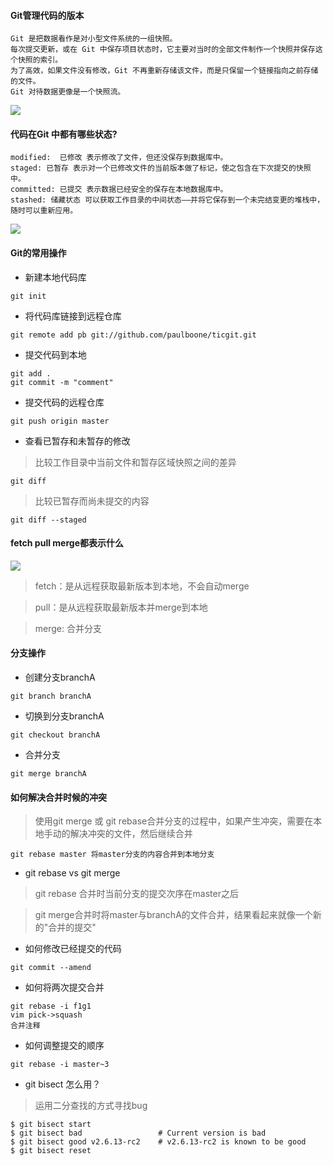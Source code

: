 #### Git管理代码的版本
```
Git 是把数据看作是对小型文件系统的一组快照。
每次提交更新，或在 Git 中保存项目状态时，它主要对当时的全部文件制作一个快照并保存这个快照的索引。
为了高效，如果文件没有修改，Git 不再重新存储该文件，而是只保留一个链接指向之前存储的文件。
Git 对待数据更像是一个快照流。
```
![](https://git-scm.com/book/en/v2/images/snapshots.png)
#### 代码在Git 中都有哪些状态?
```
modified:  已修改 表示修改了文件，但还没保存到数据库中。
staged: 已暂存 表示对一个已修改文件的当前版本做了标记，使之包含在下次提交的快照中。
committed: 已提交 表示数据已经安全的保存在本地数据库中。
stashed: 储藏状态 可以获取工作目录的中间状态——并将它保存到一个未完结变更的堆栈中，随时可以重新应用。
```
![](https://git-scm.com/book/en/v2/images/lifecycle.png)

#### Git的常用操作

- 新建本地代码库
```
git init
```
- 将代码库链接到远程仓库
```
git remote add pb git://github.com/paulboone/ticgit.git
```
- 提交代码到本地
```
git add .
git commit -m "comment"
```
- 提交代码的远程仓库
```
git push origin master
```
-  查看已暂存和未暂存的修改
> 比较工作目录中当前文件和暂存区域快照之间的差异
```
git diff 
```
> 比较已暂存而尚未提交的内容
```
git diff --staged
```

#### fetch pull merge都表示什么
![](http://www.ruanyifeng.com/blogimg/asset/2014/bg2014061202.jpg)
> fetch：是从远程获取最新版本到本地，不会自动merge

> pull：是从远程获取最新版本并merge到本地

> merge: 合并分支

#### 分支操作
-  创建分支branchA
```
git branch branchA
```
- 切换到分支branchA
```
git checkout branchA
```
- 合并分支
```
git merge branchA
```

#### 如何解决合并时候的冲突
> 使用git merge 或 git rebase合并分支的过程中，如果产生冲突，需要在本地手动的解决冲突的文件，然后继续合并

```
git rebase master 将master分支的内容合并到本地分支
```
- git rebase vs git merge
> git rebase 合并时当前分支的提交次序在master之后

>  git merge合并时将master与branchA的文件合并，结果看起来就像一个新的"合并的提交"

- 如何修改已经提交的代码
```
git commit --amend
```
- 如何将两次提交合并
```
git rebase -i f1g1
vim pick->squash
合并注释
```
- 如何调整提交的顺序
```
git rebase -i master~3
```
- git bisect 怎么用？
> 运用二分查找的方式寻找bug
```
$ git bisect start
$ git bisect bad                 # Current version is bad
$ git bisect good v2.6.13-rc2    # v2.6.13-rc2 is known to be good
$ git bisect reset
```
